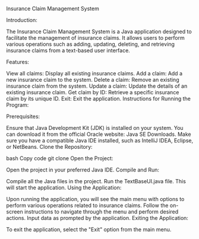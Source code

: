 
Insurance Claim Management System

Introduction:

The Insurance Claim Management System is a Java application designed to facilitate the management of insurance claims. It allows users to perform various operations such as adding, updating, deleting, and retrieving insurance claims from a text-based user interface.

Features:

View all claims: Display all existing insurance claims.
Add a claim: Add a new insurance claim to the system.
Delete a claim: Remove an existing insurance claim from the system.
Update a claim: Update the details of an existing insurance claim.
Get claim by ID: Retrieve a specific insurance claim by its unique ID.
Exit: Exit the application.
Instructions for Running the Program:

Prerequisites:

Ensure that Java Development Kit (JDK) is installed on your system. You can download it from the official Oracle website: Java SE Downloads.
Make sure you have a compatible Java IDE installed, such as IntelliJ IDEA, Eclipse, or NetBeans.
Clone the Repository:

bash
Copy code
git clone <repository-url>
Open the Project:

Open the project in your preferred Java IDE.
Compile and Run:

Compile all the Java files in the project.
Run the TextBaseUI.java file. This will start the application.
Using the Application:

Upon running the application, you will see the main menu with options to perform various operations related to insurance claims.
Follow the on-screen instructions to navigate through the menu and perform desired actions.
Input data as prompted by the application.
Exiting the Application:

To exit the application, select the "Exit" option from the main menu.
